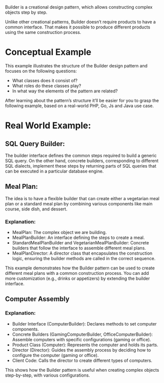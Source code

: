 Builder is a creational design pattern, which allows constructing complex objects step by step.

Unlike other creational patterns, Builder doesn’t require products to have a common interface. That makes it possible to produce different products using the same construction process.

# Conceptual Example
This example illustrates the structure of the Builder design pattern and focuses on the following questions:

* What classes does it consist of?
* What roles do these classes play?
* In what way the elements of the pattern are related?

After learning about the pattern’s structure it’ll be easier for you to grasp the following example, based on a real-world PHP, Go, Js and Java use case.

# Real World Example:
## SQL Query Builder:
The builder interface defines the common steps required to build a generic SQL query. On the other hand, concrete builders, corresponding to different SQL dialects, implement these steps by returning parts of SQL queries that can be executed in a particular database engine.

## Meal Plan:
The idea is to have a flexible builder that can create either a vegetarian meal plan or a standard meal plan by combining various components like main course, side dish, and dessert.

### Explanation:
* MealPlan: The complex object we are building.
* MealPlanBuilder: An interface defining the steps to create a meal.
* StandardMealPlanBuilder and VegetarianMealPlanBuilder: Concrete builders that follow the interface to assemble different meal plans.
* MealPlanDirector: A director class that encapsulates the construction logic, ensuring the builder methods are called in the correct sequence.

This example demonstrates how the Builder pattern can be used to create different meal plans with a common construction process. You can add more customization (e.g., drinks or appetizers) by extending the builder interface.

## Computer Assembly
### Explanation:
* Builder Interface (ComputerBuilder): Declares methods to set computer components.
* Concrete Builders (GamingComputerBuilder, OfficeComputerBuilder): Assemble computers with specific configurations (gaming or office).
* Product Class (Computer): Represents the computer and holds its parts.
* Director (Director): Guides the assembly process by deciding how to configure the computer (gaming or office).
* Client Code: Calls the director to create different types of computers.

This shows how the Builder pattern is useful when creating complex objects step-by-step, with various configurations.
